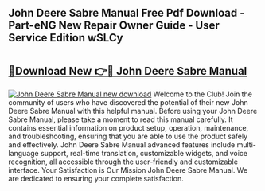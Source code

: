 ## John Deere Sabre Manual Free Pdf Download - Part-eNG New Repair Owner Guide - User Service Edition wSLCy

# <h2><a href="http://bc34769.oget.top/?id=John+Deere+Sabre+Manual">🔗Download New 👉🔴 John Deere Sabre Manual</a></h2>

[![John Deere Sabre Manual new download](https://i.imgur.com/5g1atiW.png)](http://bc34769.oget.top/?id=John+Deere+Sabre+Manual)
Welcome to the Club! Join the community of users who have discovered the potential of their new John Deere Sabre Manual with this helpful manual. Before using your John Deere Sabre Manual, please take a moment to read this manual carefully. It contains essential information on product setup, operation, maintenance, and troubleshooting, ensuring that you are able to use the product safely and effectively. John Deere Sabre Manual advanced features include multi-language support, real-time translation, customizable widgets, and voice recognition, all accessible through the user-friendly and customizable interface. Your Satisfaction is Our Mission John Deere Sabre Manual. We are dedicated to ensuring your complete satisfaction.
